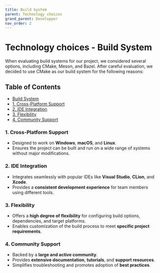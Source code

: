 ```yaml
---
title: Build System
parent: Technology choices
grand_parent: Developper
nav_order: 2
---
```

# Technology choices - Build System

When evaluating build systems for our project, we considered several options, including CMake, Meson, and Bazel. After careful evaluation, we decided to use CMake as our build system for the following reasons:

## Table of Contents

   * [Build System](#build-system)
   * [1. Cross-Platform Support](#1-cross-platform-support)
   * [2. IDE Integration](#2-ide-integration)
   * [3. Flexibility](#3-flexibility)
   * [4. Community Support](#4-community-support)

### 1. Cross-Platform Support

- Designed to work on **Windows**, **macOS**, and **Linux**.  
- Ensures the project can be built and run on a wide range of systems without major modifications.  

### 2. IDE Integration

- Integrates seamlessly with popular IDEs like **Visual Studio**, **CLion**, and **Xcode**.  
- Provides a **consistent development experience** for team members using different tools.  

### 3. Flexibility

- Offers a **high degree of flexibility** for configuring build options, dependencies, and target platforms.  
- Enables customization of the build process to meet **specific project requirements**.  

### 4. Community Support

- Backed by a **large and active community**.  
- Provides **extensive documentation**, **tutorials**, and **support resources**.  
- Simplifies troubleshooting and promotes adoption of **best practices**.  
